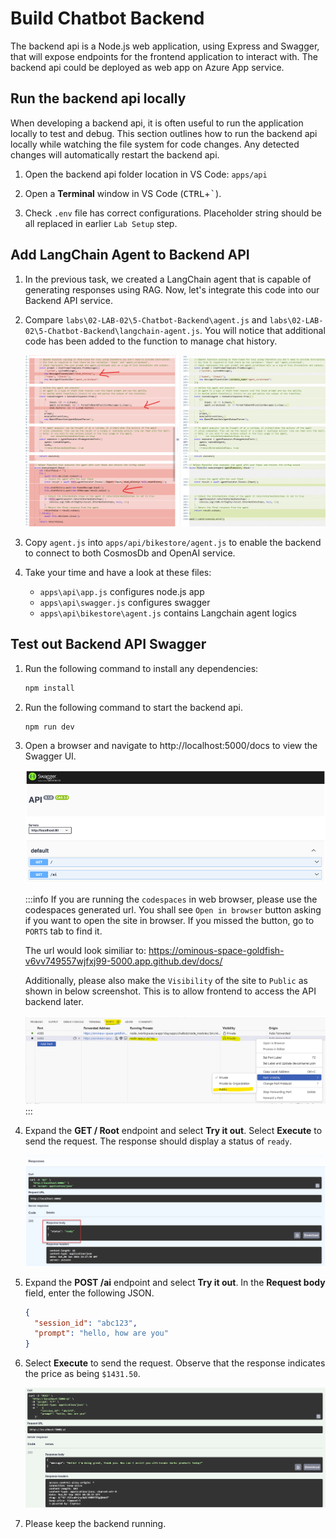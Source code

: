 # Build Chatbot Backend

The backend api is a Node.js web application, using Express and Swagger, that will expose endpoints for the frontend application to interact with. The backend api could be deployed as web app on Azure App service.

## Run the backend api locally

When developing a backend api, it is often useful to run the application locally to test and debug. This section outlines how to run the backend api locally while watching the file system for code changes. Any detected changes will automatically restart the backend api.

1. Open the backend api folder location in VS Code: `apps/api`

2. Open a **Terminal** window in VS Code (<kbd>CTRL</kbd>+<kbd>`</kbd>).

3. Check `.env` file has correct configurations. Placeholder string should be all replaced in earlier `Lab Setup` step.

## Add LangChain Agent to Backend API

1. In the previous task, we created a LangChain agent that is capable of generating responses using RAG. Now, let's integrate this code into our Backend API service.

2. Compare `labs\02-LAB-02\5-Chatbot-Backend\agent.js` and `labs\02-LAB-02\5-Chatbot-Backend\langchain-agent.js`. You will notice that additional code has been added to the function to manage chat history.

   ![alt text](images/chatbot-frontend-image-1.png)

3. Copy `agent.js` into `apps/api/bikestore/agent.js` to enable the backend to connect to both CosmosDb and OpenAI service.

4. Take your time and have a look at these files:
   - `apps\api\app.js` configures node.js app
   - `apps\api\swagger.js` configures swagger
   - `apps\api\bikestore\agent.js` contains Langchain agent logics


## Test out Backend API Swagger

1. Run the following command to install any dependencies:

   ```bash
   npm install
   ```

2. Run the following command to start the backend api.

   ```bash
   npm run dev
   ```

3. Open a browser and navigate to http://localhost:5000/docs to view the Swagger UI.

   ![The Swagger UI displays for the locally running backend api](images/local_backend_swagger_ui.png "Local backend api Swagger UI")

   :::info
   If you are running the `codespaces` in web browser, please use the codespaces generated url. You shall see `Open in browser` button asking if you want to open the site in browser. If you missed the button, go to `PORTS` tab to find it.

   The url would look similiar to: https://ominous-space-goldfish-v6vv749557wjfxj99-5000.app.github.dev/docs/

   Additionally, please also make the `Visibility` of the site to `Public` as shown in below screenshot. This is to allow frontend to access the API backend later.

   ![Codespaces Visibility](images/backend-codespaces-port.png)
   :::


4. Expand the **GET / Root** endpoint and select **Try it out**. Select **Execute** to send the request. The response should display a status of `ready`.

   ![The Swagger UI displays the GET / Root endpoint reponse that has a status of ready.](images/local_backend_swagger_ui_root_response.png "Local backend api Swagger UI Root response")

5. Expand the **POST /ai** endpoint and select **Try it out**. In the **Request body** field, enter the following JSON.

   ```json
   {
     "session_id": "abc123",
     "prompt": "hello, how are you"
   }
   ```

6. Select **Execute** to send the request. Observe that the response indicates the price as being `$1431.50`.

   ![The Swagger UI displays the POST /ai endpoint reponse that has a status of ready.](images/local_backend_swagger_ui_ai_response.png "Local backend api Swagger UI AI response")

7. Please keep the backend running.
